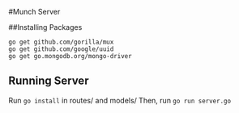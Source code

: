 #Munch Server

##Installing Packages
```
go get github.com/gorilla/mux
go get github.com/google/uuid
go get go.mongodb.org/mongo-driver
```

## Running Server

Run `go install` in routes/ and models/
Then, run `go run server.go`
